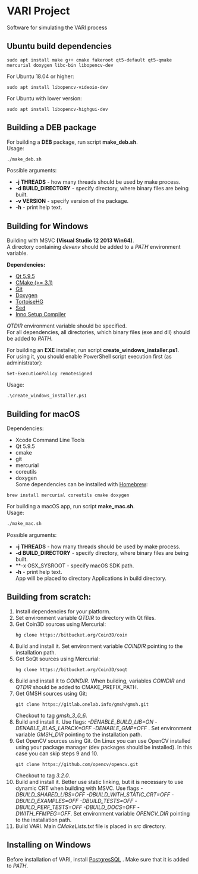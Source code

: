 # VARI Project
Software for simulating the VARI process

## Ubuntu build dependencies
```
sudo apt install make g++ cmake fakeroot qt5-default qt5-qmake mercurial doxygen libc-bin libopencv-dev  
```
For Ubuntu 18.04 or higher:  
```
sudo apt install libopencv-videoio-dev  
```
For Ubuntu with lower version:  
```
sudo apt install libopencv-highgui-dev  
```

## Building a DEB package
For building a **DEB** package, run script **make_deb.sh**.  
Usage:  
```bash
./make_deb.sh
```
Possible arguments:  
- **\-j THREADS** \- how many threads should be used by make process.  
- **\-d BUILD_DIRECTORY** \- specify directory, where binary files are being built.  
- **\-v VERSION**  \- specify version of the package.  
- **\-h** \- print help text.  
  

## Building for Windows
Building with MSVC **(Visual Studio 12 2013 Win64)**.  
A directory containing *devenv* should be added to a *PATH* environment variable.  
  
**Dependencies:**  
- [Qt 5.9.5](https://download.qt.io/official_releases/qt/5.9/5.9.5/)  
- [CMake (>= 3.1)](https://cmake.org/download/)  
- [Git](https://git-scm.com/download/win)  
- [Doxygen](http://doxygen.nl/files/doxygen-1.8.15-setup.exe)  
- [TortoiseHG](https://tortoisehg.bitbucket.io/download/index.html)  
- [Sed](http://sourceforge.net/projects/gnuwin32/files//sed/4.2.1/sed-4.2.1-setup.exe/download)  
- [Inno Setup Compiler](http://www.jrsoftware.org/isdl.php)  
  
*QTDIR* environment variable should be specified.  
For all dependencies, all directories, which binary files (exe and dll) should be added to *PATH*.  
  
For building an **EXE** installer, run script **create_windows_installer.ps1**.  
For using it, you should enable PowerShell script execution first (as administrator):  
```
Set-ExecutionPolicy remotesigned
```  
Usage:  
```
.\create_windows_installer.ps1
```

## Building for macOS
Dependencies:  
- Xcode Command Line Tools  
- Qt 5.9.5  
- cmake  
- git  
- mercurial  
- coreutils  
- doxygen  
Some dependencies can be installed with [Homebrew](https://brew.sh/):  
```
brew install mercurial coreutils cmake doxygen  
```

For building a macOS app, run script **make_mac.sh**.  
Usage:  
```bash
./make_mac.sh
```
Possible arguments:  
- **\-j THREADS** \- how many threads should be used by make process.  
- **\-d BUILD_DIRECTORY** \- specify directory, where binary files are being built.  
- **\-x OSX_SYSROOT \- specify macOS SDK path.  
- **\-h** \- print help text.  
App will be placed to directory Applications in build directory.  

## Building from scratch:
1. Install dependencies for your platform.  
2. Set environment variable *QTDIR* to directory with Qt files.  
3. Get Coin3D sources using Mercurial:  
    ```
    hg clone https://bitbucket.org/Coin3D/coin
    ```  
4. Build and install it. Set environment variable *COINDIR* pointing to the installation path.  
5. Get SoQt sources using Mercurial:  
    ```
    hg clone https://bitbucket.org/Coin3D/soqt
    ```
6. Build and install it to *COINDIR*. When building, variables *COINDIR* and *QTDIR* should be added to CMAKE\_PREFIX\_PATH.  
7. Get GMSH sources using Git:  
    ```
    git clone https://gitlab.onelab.info/gmsh/gmsh.git
    ```  
    Checkout to tag *gmsh_3_0_6*.  
8. Build and install it. Use flags: *-DENABLE_BUILD_LIB=ON -DENABLE_BLAS_LAPACK=OFF -DENABLE_GMP=OFF* . Set environment variable *GMSH_DIR* pointing to the installation path.  
9. Get OpenCV sources using Git. On Linux you can use OpenCV installed using your package manager (dev packages should be installed). In this case you can skip steps 9 and 10.  
    ```
    git clone https://github.com/opencv/opencv.git
    ```  
    Checkout to tag *3.2.0*.  
10. Build and install it. Better use static linking, but it is necessary to use dynamic CRT when building with MSVC. Use flags *-DBUILD_SHARED_LIBS=OFF -DBUILD_WITH_STATIC_CRT=OFF -DBUILD_EXAMPLES=OFF -DBUILD_TESTS=OFF -DBUILD_PERF_TESTS=OFF -DBUILD_DOCS=OFF -DWITH_FFMPEG=OFF*. Set environment variable *OPENCV_DIR* pointing to the installation path.  
11. Build VARI. Main *CMakeLists.txt* file is placed in *src* directory.  

## Installing on Windows
Before installation of VARI, install [PostgresSQL](https://www.openscg.com/bigsql/postgresql/installers.jsp/) . Make sure that it is added to *PATH*.

